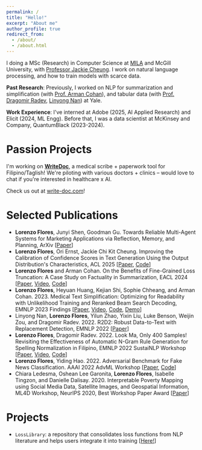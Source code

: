 ```yaml
---
permalink: /
title: "Hello!"
excerpt: "About me"
author_profile: true
redirect_from: 
  - /about/
  - /about.html
---
```


I doing a MSc (Research) in Computer Science at <a href="https://mila.quebec/en">MILA</a> and McGill University, with <a href="https://www.cs.mcgill.ca/~jcheung/">Professor Jackie Cheung</a>. I work on natural language processing, and how to train models with scarce data.

**Past Research**: Previously, I worked on NLP for summarization and simplification (with <a href="https://armancohan.com/">Prof. Arman Cohan</a>), and tabular data (with <a href="https://www.cs.yale.edu/homes/radev/">Prof. Dragomir Radev</a>, <a href="https://linyongnan.github.io/">Linyong Nan</a>) at Yale.

**Work Experience**: I've interned at Adobe (2025, AI Applied Research) and Elicit (2024, ML Engg). Before that, I was a data scientist at McKinsey and Company, QuantumBlack (2023-2024).

Passion Projects
=====
I'm working on <a href="write-doc.com">**WriteDoc**</a>, a medical scribe + paperwork tool for Filipino/Taglish! We're piloting with various doctors + clinics – would love to chat if you're interested in healthcare x AI.

Check us out at <a href="write-doc.com">write-doc.com</a>!

Selected Publications
======
* <b>Lorenzo Flores</b>, Junyi Shen, Goodman Gu. Towards Reliable Multi-Agent Systems for Marketing Applications via Reflection, Memory, and Planning, ArXiv [<a href="https://arxiv.org/abs/2508.11120">Paper</a>]
* <b>Lorenzo Flores</b>, Ori Ernst, Jackie Chi Kit Cheung. Improving the Calibration of Confidence Scores in Text Generation Using the Output Distribution's Characteristics, ACL 2025 [<a href="https://arxiv.org/abs/2506.00637">Paper</a>, <a href="https://github.com/ljyflores/calibrated-confidence-for-nlg">Code</a>]
* <b>Lorenzo Flores</b> and Arman Cohan. On the Benefits of Fine-Grained Loss Truncation: A Case Study on Factuality in Summarization, EACL 2024 [<a href="https://aclanthology.org/2024.eacl-short.13/">Paper</a>, <a href="https://drive.google.com/file/d/17K8AksYCXYQd7vKAjdbHMmKRyn3daaPZ/view?usp=sharing">Video</a>, <a href="https://github.com/yale-nlp/Simplification-Projects">Code</a>]
* <b>Lorenzo Flores</b>, Heyuan Huang, Kejian Shi, Sophie Chheang, and Arman Cohan. 2023. Medical Text Simplification: Optimizing for Readability with Unlikelihood Training and Reranked Beam Search Decoding, EMNLP 2023 Findings [<a href="https://aclanthology.org/2023.findings-emnlp.322/">Paper</a>, <a href="https://drive.google.com/file/d/1NBWzFTFdtmR2gL2Sq_ah-Dwuz8rME6Zc/view?usp=sharing">Video</a>, <a href="https://github.com/yale-nlp/Simplification-Projects">Code</a>, <a href="https://huggingface.co/spaces/ljyflores/simplification-model-app">Demo</a>]
* Linyong Nan, <b>Lorenzo Flores</b>, Yilun Zhao, Yixin Liu, Luke Benson, Weijin Zou, and Dragomir Radev. 2022. R2D2: Robust Data-to-Text with Replacement Detection, EMNLP 2022 [<a href="https://aclanthology.org/2022.emnlp-main.464/">Paper</a>]
* <b>Lorenzo Flores</b>, Dragomir Radev. 2022. Look Ma, Only 400 Samples! Revisiting the Effectiveness of Automatic N-Gram Rule Generation for Spelling Normalization in Filipino, EMNLP 2022 SustaiNLP Workshop [<a href="https://aclanthology.org/2022.sustainlp-1.5/">Paper</a>, <a href="https://aclanthology.org/2022.sustainlp-1.5.mp4">Video</a>, <a href="https://github.com/ljyflores/efficient-spelling-normalization-filipino">Code</a>]
* <b>Lorenzo Flores</b>, Yiding Hao. 2022. Adversarial Benchmark for Fake News Classification. AAAI 2022 AdvML Workshop [<a href="https://arxiv.org/abs/2201.00912">Paper</a>, <a href="https://github.com/ljyflores/fake-news-adversarial-benchmark">Code</a>]
* Chiara Ledesma, Oshean Lee Garonita, <b>Lorenzo Flores</b>, Isabelle Tingzon, and Danielle Dalisay. 2020. Interpretable Poverty Mapping using Social Media Data, Satellite Images, and Geospatial Information, ML4D Workshop, NeurIPS 2020, Best Workshop Paper Award [<a href="https://arxiv.org/abs/2011.13563">Paper</a>]

Projects
======
* `LossLibrary`: a repository that consolidates loss functions from NLP literature and helps users integrate it into training [<a href="https://github.com/ljyflores/loss-library">Here!</a>]
